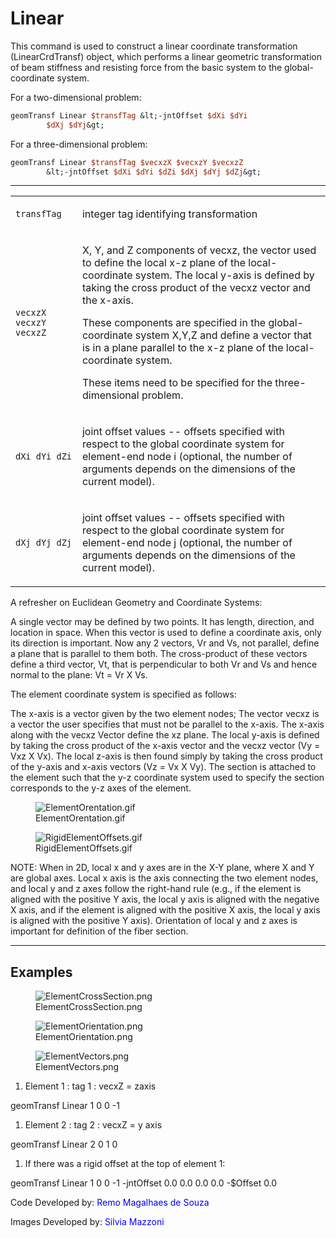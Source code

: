 # Linear

<p>This command is used to construct a linear coordinate transformation
(LinearCrdTransf) object, which performs a linear geometric
transformation of beam stiffness and resisting force from the basic
system to the global-coordinate system.</p>
<p>For a two-dimensional problem:</p>

```tcl
geomTransf Linear $transfTag &lt;-jntOffset $dXi $dYi
        $dXj $dYj&gt;
```
<p>For a three-dimensional problem:</p>

```tcl
geomTransf Linear $transfTag $vecxzX $vecxzY $vecxzZ
        &lt;-jntOffset $dXi $dYi $dZi $dXj $dYj $dZj&gt;
```
<hr />
<table>
<tbody>
<tr class="odd">
<td><code class="parameter-table-variable">transfTag</code></td>
<td><p>integer tag identifying transformation</p></td>
</tr>
<tr class="even">
<td><p><code class="parameter-table-variable">vecxzX vecxzY vecxzZ</code></p></td>
<td><p>X, Y, and Z components of vecxz, the vector used to define the
local x-z plane of the local-coordinate system. The local y-axis is
defined by taking the cross product of the vecxz vector and the
x-axis.</p>
<p>These components are specified in the global-coordinate system X,Y,Z
and define a vector that is in a plane parallel to the x-z plane of the
local-coordinate system.</p>
<p>These items need to be specified for the three-dimensional
problem.</p></td>
</tr>
<tr class="odd">
<td><p><code class="parameter-table-variable">dXi dYi dZi</code></p></td>
<td><p>joint offset values -- offsets specified with respect to the
global coordinate system for element-end node i (optional, the number of
arguments depends on the dimensions of the current model).</p></td>
</tr>
<tr class="even">
<td><p><code class="parameter-table-variable">dXj dYj dZj</code></p></td>
<td><p>joint offset values -- offsets specified with respect to the
global coordinate system for element-end node j (optional, the number of
arguments depends on the dimensions of the current model).</p></td>
</tr>
</tbody>
</table>
<p>A refresher on Euclidean Geometry and Coordinate Systems:</p>
<p>A single vector may be defined by two points. It has length,
direction, and location in space. When this vector is used to define a
coordinate axis, only its direction is important. Now any 2 vectors, Vr
and Vs, not parallel, define a plane that is parallel to them both. The
cross-product of these vectors define a third vector, Vt, that is
perpendicular to both Vr and Vs and hence normal to the plane: Vt = Vr X
Vs.</p>
<p>The element coordinate system is specified as follows:</p>
<p>The x-axis is a vector given by the two element nodes; The vector
vecxz is a vector the user specifies that must not be parallel to the
x-axis. The x-axis along with the vecxz Vector define the xz plane. The
local y-axis is defined by taking the cross product of the x-axis vector
and the vecxz vector (Vy = Vxz X Vx). The local z-axis is then found
simply by taking the cross product of the y-axis and x-axis vectors (Vz
= Vx X Vy). The section is attached to the element such that the y-z
coordinate system used to specify the section corresponds to the y-z
axes of the element.</p>
<figure>
<img src="/OpenSeesRT/contrib/static/ElementOrentation.gif" title="ElementOrentation.gif"
alt="ElementOrentation.gif" />
<figcaption aria-hidden="true">ElementOrentation.gif</figcaption>
</figure>
<figure>
<img src="/OpenSeesRT/contrib/static/RigidElementOffsets.gif" title="RigidElementOffsets.gif"
alt="RigidElementOffsets.gif" />
<figcaption aria-hidden="true">RigidElementOffsets.gif</figcaption>
</figure>
<p>NOTE: When in 2D, local x and y axes are in the X-Y plane, where X
and Y are global axes. Local x axis is the axis connecting the two
element nodes, and local y and z axes follow the right-hand rule (e.g.,
if the element is aligned with the positive Y axis, the local y axis is
aligned with the negative X axis, and if the element is aligned with the
positive X axis, the local y axis is aligned with the positive Y axis).
Orientation of local y and z axes is important for definition of the
fiber section.</p>
<hr />

## Examples

<figure>
<img src="/OpenSeesRT/contrib/static/ElementCrossSection.png" title="ElementCrossSection.png"
alt="ElementCrossSection.png" />
<figcaption aria-hidden="true">ElementCrossSection.png</figcaption>
</figure>
<figure>
<img src="/OpenSeesRT/contrib/static/ElementOrientation.png" title="ElementOrientation.png"
alt="ElementOrientation.png" />
<figcaption aria-hidden="true">ElementOrientation.png</figcaption>
</figure>
<figure>
<img src="/OpenSeesRT/contrib/static/ElementVectors.png" title="ElementVectors.png"
alt="ElementVectors.png" />
<figcaption aria-hidden="true">ElementVectors.png</figcaption>
</figure>
<ol>
<li>Element 1 : tag 1 : vecxZ = zaxis</li>
</ol>
<p>geomTransf Linear 1 0 0 -1</p>
<ol>
<li>Element 2 : tag 2 : vecxZ = y axis</li>
</ol>
<p>geomTransf Linear 2 0 1 0</p>
<ol>
<li>If there was a rigid offset at the top of element 1:</li>
</ol>
<p>geomTransf Linear 1 0 0 -1 -jntOffset 0.0 0.0 0.0 0.0 -$Offset
0.0</p>
<p>Code Developed by: <span style="color:blue"> Remo Magalhaes de
Souza </span></p>
<p>Images Developed by: <span style="color:blue"> Silvia Mazzoni
</span></p>
